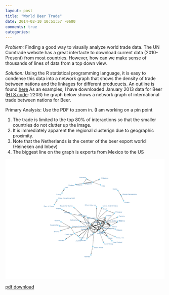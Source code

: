 ```yaml
---
layout: post
title: "World Beer Trade"
date: 2014-02-10 10:51:57 -0600
comments: true
categories: 
---
```

*Problem:* Finding a good way to visually analyze world trade data. The UN Comtrade website has a great interfacte to download current data (2010-Present) from most countries. However, how can we make sense of thousands of lines of data from a top down view. 

*Solution:* Using the R statistical programming language, it is easy to condense this data into a network graph that shows the density of trade between nations and the linkages for different producucts.
An outline is found [here](blog/2014/02/05/trade-network-graphs/)
As an examples, I have downloaded January 2013 data for Beer ([HTS code](http://hts.usitc.gov/): 2203) he graph below shows a network graph of international trade between nations for Beer.

Primary Analysis:	Use the PDF to zoom in. (I am working on a pin point

1. The trade is limited to the top 80% of interactions so that the smaller countries do not clutter up the image. 
2. It is immediately apparent the regional clusterign due to geographic proximity. 
3. Note that the Netherlands is the center of the beer export world (Heineken and Inbev)
4. The biggest line on the graph is exports from Mexico to the US

![center](/figs/2014-02-10-world-beer-trade/tradeplot.png) 


[pdf download](/figs/2014-02-10-world-beer-trade/pdfplot.pdf)
